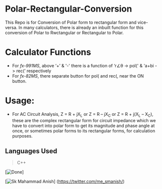 # Polar-Rectangular-Conversion

This Repo is for Conversion of Polar form to rectangular form and vice-versa.
In many calculators, there is already an inbuilt function for this conversion of Polar to Rwctangular or Rectangular to Polar.

# Calculator Functions

- For _fx-991MS_, above ‘+’ & '-' there is a function of ‘r∠θ -> pol(' & 'a+bi -> rec(’ respectively
- For _fx-82MS_, there separate button for pol( and  rec(, near the ON button.

# Usage:

- For AC Circuit Analysis, Z = R + jX<sub>L</sub> or Z = R – jX<sub>C</sub> or Z = R + j(X<sub>L</sub> – X<sub>C</sub>), these are the complex rectangular form for circuit impedance which we have to convert into polar form to get its magnitude and phase angle at once, or sometimes polar forms to its rectangular forms, for calculation purposes. 

## Languages Used

> C++

<!-- <a href="https://twitter.com/me_smanish"><img src="https://th.bing.com/th/id/OIP.7jw1UaY3rxZk2Dg78b6WyQAAAA?rs=1&pid=ImgDetMain" alt="logo" style="width: 33%; height: 67%; border-radius: 20px !important;"></a> -->


<!-- [![Build Status](https://travis-ci.org/joemccann/dillinger.svg?branch=master)](https://travis-ci.org/joemccann/dillinger) -->

[![Done](https://img.shields.io/badge/Build-Passing-brightgreen)] 

[![Sk Mahammad Anish](https://img.shields.io/badge/Name-Sk_Mahammad_Anish-blue)] (https://twitter.com/me_smanish/)

<!-- ![Failing](https://img.shields.io/badge/Build-Failing-red) ![In Progress](https://img.shields.io/badge/Build-In%20Progress-orange) -->

<!-- [C++](https://cplusplus.com/) -->

